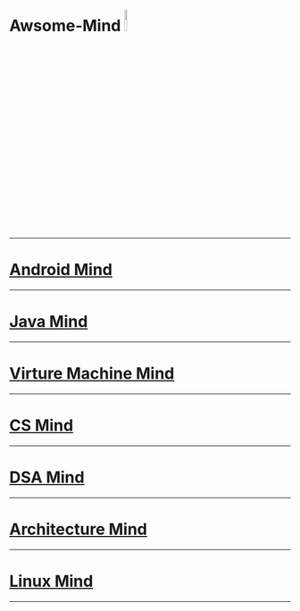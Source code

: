 # Awsome-Mind  <code><img width="10%" src="https://cdn.jsdelivr.net/npm/simple-icons@v3/icons/minds.svg"></code>

------------------
# [Android Mind](https://github.com/xianfeng92/Awsome-Mind/blob/master/Android/README.md)

------------------
# [Java Mind](https://github.com/xianfeng92/Awsome-Mind/blob/master/java/README.md)

------------------------
# [Virture Machine Mind](https://github.com/xianfeng92/Awsome-Mind/blob/master/VM/README.md)

------------------------
# [CS Mind](https://github.com/xianfeng92/Awsome-Mind/blob/master/CS/README.md)

--------------------------
# [DSA Mind](https://github.com/xianfeng92/Awsome-Mind/blob/master/DSA/README.md)

------------------------
# [Architecture Mind](https://github.com/xianfeng92/Awsome-Mind/blob/master/Architecture/README.md)

-------------------
# [Linux Mind](https://github.com/xianfeng92/Awsome-Mind/blob/master/Linux/README.md)

-------------------




